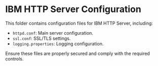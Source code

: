 # IBM HTTP Server Configuration
This folder contains configuration files for IBM HTTP Server, including:

- `httpd.conf`: Main server configuration.
- `ssl.conf`: SSL/TLS settings.
- `logging.properties`: Logging configuration.

Ensure these files are properly secured and comply with the required controls.
